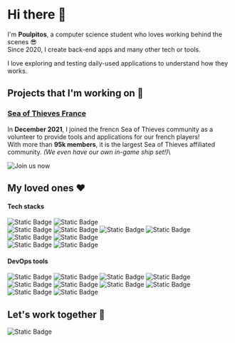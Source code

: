 # Hi there 👋

I'm **Poulpitos**, a computer science student who loves working behind the scenes 😎\
Since 2020, I create back-end apps and many other tech or tools.

I love exploring and testing daily-used applications to understand how they works.

## Projects that I'm working on 📂

### [**Sea of Thieves France**](https://sotfr.net)
In **December 2021**, I joined the frencn Sea of Thieves community as a volunteer to provide tools and applications for our french players!\
With more than **95k members**, it is the largest Sea of Thieves affiliated community. *(We even have our own in-game ship set!)*\

![Join us now](https://discord.com/sotfr)

## My loved ones ❤

#### Tech stacks
![Static Badge](https://img.shields.io/badge/NestJS-black?style=for-the-badge&logo=nestjs&logoColor=white&labelColor=E01639&link=https%3A%2F%2Fgithub.com%2Fnestjs%2Fnest)
![Static Badge](https://img.shields.io/badge/react-black?style=for-the-badge&logo=react&logoColor=white&labelColor=37E0D9&link=https%3A%2F%2Freact.dev)\
![Static Badge](https://img.shields.io/badge/TypeScript-black?style=for-the-badge&logo=typescript&logoColor=white&labelColor=2874DE&link=https%3A%2F%2Fwww.typescriptlang.org%2F)
![Static Badge](https://img.shields.io/badge/JavaScript-black?style=for-the-badge&logo=javascript&logoColor=white&labelColor=E0C700&link=https%3A%2F%2Fdeveloper.mozilla.org%2Fen%2Fdocs%2FWeb%2FJavaScript)
![Static Badge](https://img.shields.io/badge/Python-black?style=for-the-badge&logo=python&logoColor=white&labelColor=A7E041&link=https%3A%2F%2Fwww.python.org%2F)
![Static Badge](https://img.shields.io/badge/C%20(language)-black?style=for-the-badge&logo=c&logoColor=white&labelColor=E6E6E0&link=https%3A%2F%2Fen.wikipedia.org%2Fwiki%2FC_(programming_language))
![Static Badge](https://img.shields.io/badge/C%2B%2B-black?style=for-the-badge&logo=c%2B%2B&logoColor=white&labelColor=346EE0&link=https%3A%2F%2Fen.wikipedia.org%2Fwiki%2FC%252B%252B)
![Static Badge](https://img.shields.io/badge/bash-black?style=for-the-badge&logoColor=white&labelColor=E0691C)\
![Static Badge](https://img.shields.io/badge/mongodb-black?style=for-the-badge&logo=mongodb&logoColor=white&labelColor=2DE350&link=https%3A%2F%2Fwww.mongodb.com%2F)
![Static Badge](https://img.shields.io/badge/redis-black?style=for-the-badge&logo=redis&logoColor=white&labelColor=DF4141&link=https%3A%2F%2Fredis.io%2F)

#### DevOps tools
![Static Badge](https://img.shields.io/badge/Github-black?style=for-the-badge&logo=github&logoColor=white&labelColor=gray&link=https%3A%2F%2Fgithub.com%2Fhome)
![Static Badge](https://img.shields.io/badge/ansible-black?style=for-the-badge&logo=ansible&logoColor=white&labelColor=gray&link=https%3A%2F%2Fdocs.ansible.com%2F)
![Static Badge](https://img.shields.io/badge/kubernetes-black?style=for-the-badge&logo=kubernetes&logoColor=white&labelColor=2E54D6&link=https%3A%2F%2Fkubernetes.io%2F)
![Static Badge](https://img.shields.io/badge/Jenkins-black?style=for-the-badge&logo=jenkins&logoColor=white&labelColor=E04838&link=https%3A%2F%2Fwww.jenkins.io%2F)\
![Static Badge](https://img.shields.io/badge/Docker-black?style=for-the-badge&logo=docker&logoColor=white&labelColor=1F64E0&link=https%3A%2F%2Fwww.docker.com%2F)
![Static Badge](https://img.shields.io/badge/portainer-black?style=for-the-badge&logo=portainer&logoColor=white&labelColor=1BA1E0&link=https%3A%2F%2Fwww.portainer.io%2F)
![Static Badge](https://img.shields.io/badge/watchtower-black?style=for-the-badge&logo=watchtower&logoColor=white&labelColor=2F7598&link=https%3A%2F%2Fcontainrrr.dev%2Fwatchtower%2F)
![Static Badge](https://img.shields.io/badge/minio-black?style=for-the-badge&logo=minio&logoColor=white&labelColor=E03154&link=https%3A%2F%2Fmin.io%2F)\
![Static Badge](https://img.shields.io/badge/Cloudflare-black?style=for-the-badge&logo=cloudflare&logoColor=white&labelColor=E07217&link=https%3A%2F%2Fwww.cloudflare.com%2F)
![Static Badge](https://img.shields.io/badge/nginx-black?style=for-the-badge&logo=nginx&logoColor=white&labelColor=12B641&link=https%3A%2F%2Fwww.f5.com%2Fgo%2Fproduct%2Fwelcome-to-nginx)


## Let's work together 🤝
![Static Badge](https://img.shields.io/badge/%40poulpitos-black?style=for-the-badge&logo=discord&logoColor=white&labelColor=5865F2&link=https%3A%2F%2Fdiscord.com%2Fusers%2F340948949592440833)
